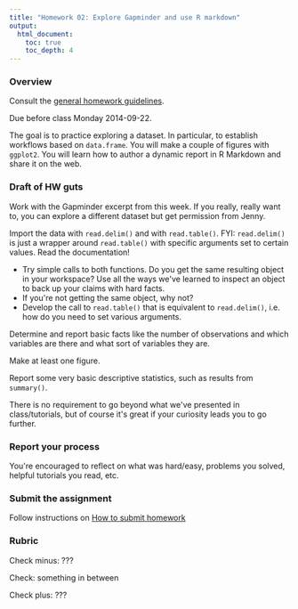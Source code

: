 ```yaml
---
title: "Homework 02: Explore Gapminder and use R markdown"
output:
  html_document:
    toc: true
    toc_depth: 4
---
```


### Overview

Consult the [general homework guidelines](hw00_homework-guidelines.html).

Due before class Monday 2014-09-22.

The goal is to practice exploring a dataset. In particular, to establish workflows based on `data.frame`. You will make a couple of figures with `ggplot2`. You will learn how to author a dynamic report in R Markdown and share it on the web.

### Draft of HW guts

Work with the Gapminder excerpt from this week. If you really, really want to, you can explore a different dataset but get permission from Jenny.

Import the data with `read.delim()` and with `read.table()`. FYI: `read.delim()` is just a wrapper around `read.table()` with specific arguments set to certain values. Read the documentation!

  * Try simple calls to both functions. Do you get the same resulting object in your workspace? Use all the ways we've learned to inspect an object to back up your claims with hard facts.
  * If you're not getting the same object, why not?
  * Develop the call to `read.table()` that is equivalent to `read.delim()`, i.e. how do you need to set various arguments.
  
Determine and report basic facts like the number of observations and which variables are there and what sort of variables they are.

Make at least one figure.

Report some very basic descriptive statistics, such as results from `summary()`. 

There is no requirement to go beyond what we've presented in class/tutorials, but of course it's great if your curiosity leads you to go further.

### Report your process

You're encouraged to reflect on what was hard/easy, problems you solved, helpful tutorials you read, etc.

### Submit the assignment

Follow instructions on [How to submit homework](http://stat545-ubc.github.io/hw00_homework-guidelines.html#how-to-submit-homework)

### Rubric

Check minus: ???

Check: something in between

Check plus: ???